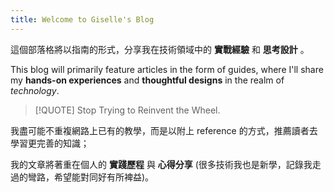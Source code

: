 ```yaml
---
title: Welcome to Giselle's Blog
---
```


這個部落格將以指南的形式，分享我在技術領域中的 **實戰經驗** 和 **思考設計** 。

This blog will primarily feature articles in the form of guides, where I'll share my **hands-on experiences** and **thoughtful designs** in the realm of _technology_. 


> [!QUOTE] 
> Stop Trying to Reinvent the Wheel.

我盡可能不重複網路上已有的教學，而是以附上 reference 的方式，推薦讀者去學習更完善的知識；

我的文章將著重在個人的 **實踐歷程** 與 **心得分享**  (很多技術我也是新學，記錄我走過的彎路，希望能對同好有所裨益)。